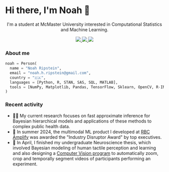 <H1>Hi there, I'm Noah 👋</H1>



<p align="center">
  I'm a student at McMaster University interested in Computational Statistics and Machine Learning.
</p>

<p align="center">
  <a href="https://www.linkedin.com/in/noah-ripstein/">
    <img src="https://img.shields.io/static/v1?label=%20&logo=linkedin&labelColor=555&message=LinkedIn&color=blue"/>
  </a>
  <a href="mailto:noah.h.ripstein@gmail.com">
    <img src="https://img.shields.io/static/v1?label=%20&logo=gmail&labelColor=555&message=Email&color=red"/>
  </a>
  <a href="http://noahripstein.com/">
    <img src="https://img.shields.io/static/v1?label=%20&logo=firefoxbrowser&labelColor=555&message=Homepage&color=darkcyan"/>
  </a>
</p>

<H3>About me</H3>

```python
noah = Person(
  name = "Noah Ripstein",
  email = "noah.h.ripstein@gmail.com",
  country = "🇨🇦",
  languages = [Python, R, STAN, SAS, SQL, MATLAB],
  tools = [NumPy, Matplotlib, Pandas, TensorFlow, Sklearn, OpenCV, R-INLA]
)
```


<H3>Recent activity</H3>

<ul>
  <li>👨‍💻 My current research focuses on fast approximate inference for Bayesian hierarchical models and applications of these methods to complex public health data.</li>  
  <li>🎉 In summer 2024, the multimodal ML product I developed at <a href="https://jobs.rbc.com/ca/en/amplify-studentexperience">RBC Amplify</a> was awarded the "Industry Disruptor Award" by top executives.</li>
  <li>🧠 In April, I finished my undergraduate Neuroscience thesis, which involved Bayesian modeling of human tactile perception and learning and also designing a <a href="https://github.com/nripstein/Thesis-100-DOH">Computer Vision program</a> to automatically zoom, crop and temporally segment videos of participants performing an experiment.
</li>
</ul>



